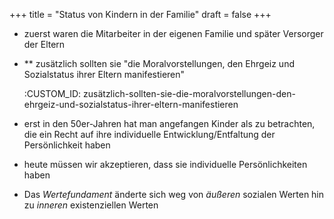 +++
title = "Status von Kindern in der Familie"
draft = false
+++

-   zuerst waren die Mitarbeiter in der eigenen Familie und später Versorger der Eltern

-   \*\* zusätzlich sollten sie "die Moralvorstellungen, den Ehrgeiz und Sozialstatus ihrer Eltern manifestieren"

    :CUSTOM_ID: zusätzlich-sollten-sie-die-moralvorstellungen-den-ehrgeiz-und-sozialstatus-ihrer-eltern-manifestieren

-   erst in den 50er-Jahren hat man angefangen Kinder als zu betrachten, die ein Recht auf ihre individuelle Entwicklung/Entfaltung der Persönlichkeit haben

-   heute müssen wir akzeptieren, dass sie individuelle Persönlichkeiten haben

-   Das _Wertefundament_ änderte sich weg von _äußeren_ sozialen Werten hin zu _inneren_ existenziellen Werten